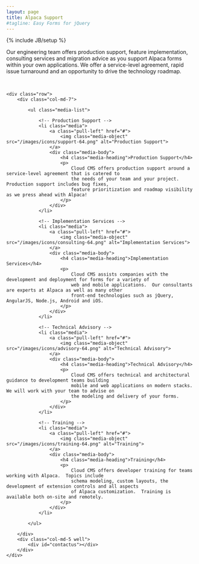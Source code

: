 ```yaml
---
layout: page
title: Alpaca Support
#tagline: Easy Forms for jQuery
---
```

{% include JB/setup %}

Our engineering team offers production support, feature implementation, consulting services and migration advice
as you support Alpaca forms within your own applications.  We offer a service-level agreement, rapid issue turnaround
and an opportunity to drive the technology roadmap.

<br/>

<div class="container-fluid">

    <div class="row">
        <div class="col-md-7">

            <ul class="media-list">

                <!-- Production Support -->
                <li class="media">
                    <a class="pull-left" href="#">
                        <img class="media-object" src="/images/icons/support-64.png" alt="Production Support">
                    </a>
                    <div class="media-body">
                        <h4 class="media-heading">Production Support</h4>
                        <p>
                            Cloud CMS offers production support around a service-level agreement that is catered to
                            the needs of your team and your project.  Production support includes bug fixes,
                            feature prioritization and roadmap visibility as we press ahead with Alpaca!
                        </p>
                    </div>
                </li>

                <!-- Implementation Services -->
                <li class="media">
                    <a class="pull-left" href="#">
                        <img class="media-object" src="/images/icons/consulting-64.png" alt="Implementation Services">
                    </a>
                    <div class="media-body">
                        <h4 class="media-heading">Implementation Services</h4>
                        <p>
                            Cloud CMS assists companies with the development and deployment for forms for a variety of
                            web and mobile applications.  Our consultants are experts at Alpaca as well as many other
                            front-end technologies such as jQuery, AngularJS, Node.js, Android and iOS.
                        </p>
                    </div>
                </li>

                <!-- Technical Advisory -->
                <li class="media">
                    <a class="pull-left" href="#">
                        <img class="media-object" src="/images/icons/advisory-64.png" alt="Technical Advisory">
                    </a>
                    <div class="media-body">
                        <h4 class="media-heading">Technical Advisory</h4>
                        <p>
                            Cloud CMS offers technical and architectural guidance to development teams building
                            mobile and web applications on modern stacks.  We will work with your team to advise on
                            the modeling and delivery of your forms.
                        </p>
                    </div>
                </li>

                <!-- Training -->
                <li class="media">
                    <a class="pull-left" href="#">
                        <img class="media-object" src="/images/icons/training-64.png" alt="Training">
                    </a>
                    <div class="media-body">
                        <h4 class="media-heading">Training</h4>
                        <p>
                            Cloud CMS offers developer training for teams working with Alpaca.  Topics include
                            schema modeling, custom layouts, the development of extension controls and all aspects
                            of Alpaca customization.  Training is available both on-site and remotely.
                        </p>
                    </div>
                </li>

            </ul>

        </div>
        <div class="col-md-5 well">
            <div id="contactus"></div>
        </div>
    </div>

</div>

<script type="text/javascript" src="{{ BASE_PATH }}/js/contact.js"></script>


